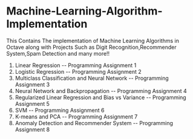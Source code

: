 # Machine-Learning-Algorithm-Implementation
This Contains The implementation of Machine Learning Algorithms in Octave along with Projects Such as Digit Recognition,Recommender System,Spam Detection and many more!!

1. Linear Regression   --   Programming Assignment 1
2. Logistic Regression --   Programming Assignment 2
3. Multiclass Classification and Neural Network  --   Programming Assignment 3
4. Neural Network and Backpropagation   --   Programming Assignment 4
5. Regularized Linear Regression and Bias vs Variance   --   Programming Assignment 5
6. SVM   --   Programming Assignment 6
7. K-means and PCA   --   Programming Assignment 7
8. Anomaly Detection and Recommender System   --   Programming Assignment 8
